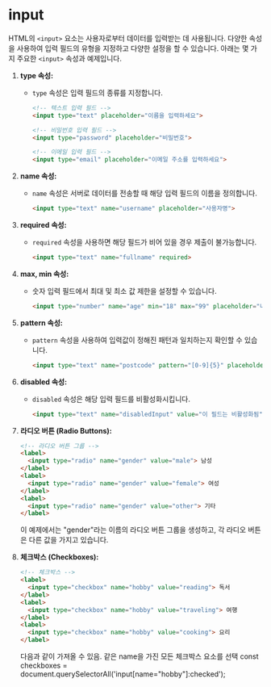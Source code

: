 # input

HTML의 `<input>` 요소는 사용자로부터 데이터를 입력받는 데 사용됩니다. 다양한 속성을 사용하여 입력 필드의 유형을 지정하고 다양한 설정을 할 수 있습니다. 아래는 몇 가지 주요한 `<input>` 속성과 예제입니다.

1. **type 속성:**
    - `type` 속성은 입력 필드의 종류를 지정합니다.
        
        ```html
        <!-- 텍스트 입력 필드 -->
        <input type="text" placeholder="이름을 입력하세요">
        
        <!-- 비밀번호 입력 필드 -->
        <input type="password" placeholder="비밀번호">
        
        <!-- 이메일 입력 필드 -->
        <input type="email" placeholder="이메일 주소를 입력하세요">
        
        ```
        
2. **name 속성:**
    - `name` 속성은 서버로 데이터를 전송할 때 해당 입력 필드의 이름을 정의합니다.
        
        ```html
        <input type="text" name="username" placeholder="사용자명">
        
        ```
        
3. **required 속성:**
    - `required` 속성을 사용하면 해당 필드가 비어 있을 경우 제출이 불가능합니다.
        
        ```html
        <input type="text" name="fullname" required>
        
        ```
        
4. **max, min 속성:**
    - 숫자 입력 필드에서 최대 및 최소 값 제한을 설정할 수 있습니다.
        
        ```html
        <input type="number" name="age" min="18" max="99" placeholder="나이">
        
        ```
        
5. **pattern 속성:**
    - `pattern` 속성을 사용하여 입력값이 정해진 패턴과 일치하는지 확인할 수 있습니다.
        
        ```html
        <input type="text" name="postcode" pattern="[0-9]{5}" placeholder="우편번호 (5자리 숫자)">
        
        ```
        
6. **disabled 속성:**
    - `disabled` 속성은 해당 입력 필드를 비활성화시킵니다.
        
        ```html
        <input type="text" name="disabledInput" value="이 필드는 비활성화됨" disabled>
        
        ```
        
7. **라디오 버튼 (Radio Buttons):**
    
    ```html
    <!-- 라디오 버튼 그룹 -->
    <label>
      <input type="radio" name="gender" value="male"> 남성
    </label>
    <label>
      <input type="radio" name="gender" value="female"> 여성
    </label>
    <label>
      <input type="radio" name="gender" value="other"> 기타
    </label>
    
    ```
    
    이 예제에서는 "gender"라는 이름의 라디오 버튼 그룹을 생성하고, 각 라디오 버튼은 다른 값을 가지고 있습니다.
    
8. **체크박스 (Checkboxes):**
    
    ```html
    <!-- 체크박스 -->
    <label>
      <input type="checkbox" name="hobby" value="reading"> 독서
    </label>
    <label>
      <input type="checkbox" name="hobby" value="traveling"> 여행
    </label>
    <label>
      <input type="checkbox" name="hobby" value="cooking"> 요리
    </label>
    ```
    
    다음과 같이 가져올 수 있음. 같은 name을 가진 모든 체크박스 요소를 선택
    const checkboxes = document.querySelectorAll('input[name="hobby"]:checked');